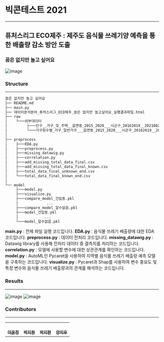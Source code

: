 # 빅콘테스트 2021 
---
## 퓨처스리그 ECO제주 : 제주도 음식물 쓰레기양 예측을 통한 배출량 감소 방안 도출
### 꿈은 없지만 놀고 싶어요
![image](https://user-images.githubusercontent.com/69336270/139187686-8a0e2ec2-a249-46b0-987d-ba4e3df3ad1b.png)

### Structure
---
```python
꿈은 없지만 놀고 싶어요  
├── README.md
├── main.py
├── 데이터분석분야_퓨처스리그_ECO제주_꿈은 없지만 놀고싶어요_실행결과파일.html
├── raw  
│    └───외부데이터  
│         ├───인구__가구_및_주택__읍면동_2015_2020___시군구_20162019__20210822212745.csv  
│         └───가구원수별_가구_일반가구___읍면동_2015_2020___시군구_20162019__202108230141  36.csv
│   
├── preprocess
│    ├───EDA.py
│    ├───preprocess.py
│    ├───missing_datawig.py
│    ├───correlation.py
│    ├───add_missing_total_data_final.csv
│    ├───add_missing_total_data_final_known.csv
│    ├───total_data_final_unknown_end.csv
│    └───total_data_final_known_end.csv
│    
└── model
     ├───model.py
     ├───visualize.py
     ├───compare_model_건입동.pkl
     │             ...
     ├───compare_model_알수없음.pkl
     ├───model_건입동.pkl
     │            ...
     └───model_알수없음.pkl
```
**main.py** : 전체 파일 실행 코드입니다. 
**EDA.py** : 음식물 쓰레기 배출량에 대한 EDA 코드입니다. 
**preprocess.py** : 데이터 전처리 코드입니다.
**missing_datawig.py** : Datawig library를 사용해 전처리 데이터 중 결측치를 처리하는 코드입니다. 
**correlation.py** : 모델에 사용할 변수에 대한 상관관계를 확인하는 코드입니다.
**model.py** : AutoML인 Pycaret을 사용하여 지역별 음식물 쓰레기 배출량 예측 모델을 구축하는 코드입니다.
**visualize.py** : Pycaret과 Shap를 사용하여 변수 중요도 및 특정 변수와 음식물 쓰레기 배출량과의 관계를 해석하는 코드입니다.

### Results
---
![image](https://user-images.githubusercontent.com/69336270/139192002-dc05e439-f9ec-4496-99f1-0d5cf7b24b2d.png)
![image](https://user-images.githubusercontent.com/69336270/139191917-75156565-4dea-4676-819d-aed409c92cb2.png)

### Contributors
---
<table>
  <tr>
    <td align="center"><a href="https://github.com/yoonj98"><br /><sub><b>이윤정</b></sub></td>
    <td align="center"><a href="https://github.com/jiwon4178"><br /><sub><b>박지원</b></sub></td>
    <td align="center"><a href="https://github.com/jihyeon4028"><br /><sub><b>박지현</b></sub></td>
    <td align="center"><a href="https://github.com/didwldn3032"><br /><sub><b>양지우</b></sub></td>
</table>

